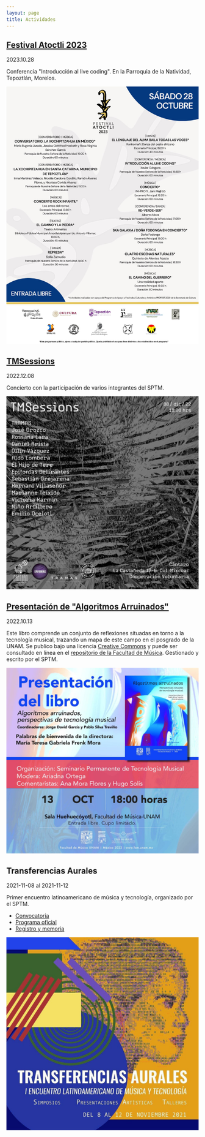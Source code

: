 ```yaml
---
layout: page
title: Actividades
---
```

## [Festival Atoctli 2023](actividades/2023-atoctli.html)

2023.10.28

Conferencia "Introducción al live coding". En la Parroquia de la Natividad, Tepoztlán, Morelos. 

[![Festival Atoctli 2023 - Cartelera del sábado 28 de octubre.](imgs/2023-atoctli/cartelera.jpg)](actividades/2023-atoctli.html)

## [TMSessions](actividades/2022-tmsessions.html)

2022.12.08

Concierto con la participación de varios integrantes del SPTM.

[![Cartel de TMSessions. Galería "Cantaro", colonia Mixcoac, CDMX. Hecho por Emilio Ocelotl.](imgs/2022-tmsessions/tmsessions.jpg)](actividades/2022-tmsessions.html)

## [Presentación de "Algoritmos Arruinados"](actividades/2022-algoritmos-arruinados.html)

2022.10.13

Este libro comprende un conjunto de reflexiones situadas en torno a la tecnología musical, trazando un mapa de este campo en el posgrado de la UNAM. Se publico bajo una licencia [Creative Commons](https://creativecommons.org/licenses/by-nc-nd/4.0/legalcode.es) y puede ser consultado en línea en el [repositorio de la Facultad de Música](https://www.repositorio.fam.unam.mx/handle/123456789/139). Gestionado y escrito por el SPTM.

[![Cartel de la presentación de Algoritmos Arruinados. Facultad de Música de la UNAM, CDM, CDMX.](imgs/algoritmos-arruinados.jpg)](actividades/2022-algoritmos-arruinados.html)

## Transferencias Aurales

2021-11-08 al 2021-11-12

Primer encuentro latinoamericano de música y tecnología, organizado por el SPTM.

* [Convocatoria](https://www.fam.unam.mx/difusion/cartel/Transferencias-Aurales-convocatoria.pdf)
* [Programa oficial](https://www.fam.unam.mx/difusion/cartel/programa-y-registro-transferenciasaurales.pdf)
* [Registro y memoria](https://limmefamus.wordpress.com/transferencias-aurales/)

![Cartel de difusión Transferencias Aurales](imgs/transferencias-aurales.jpg)

